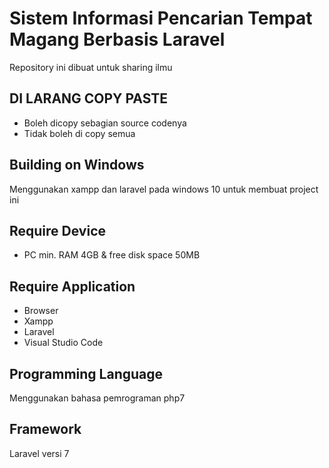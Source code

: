 # Sistem Informasi Pencarian Tempat Magang Berbasis Laravel
Repository ini dibuat untuk sharing ilmu

## DI LARANG COPY PASTE
- Boleh dicopy sebagian source codenya
- Tidak boleh di copy semua

## Building on Windows
Menggunakan xampp dan laravel pada windows 10 untuk membuat project ini

## Require Device
- PC min. RAM 4GB & free disk space 50MB

## Require Application
- Browser
- Xampp
- Laravel
- Visual Studio Code

## Programming Language
Menggunakan bahasa pemrograman php7

## Framework
Laravel versi 7
